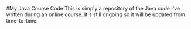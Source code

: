#My Java Course Code
This is simply a repository of the Java code I've written during an online course. It's still ongoing so it will be updated from time-to-time.
